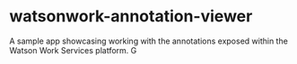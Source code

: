 # watsonwork-annotation-viewer
A sample app showcasing working with the annotations exposed within the Watson Work Services platform.
G
